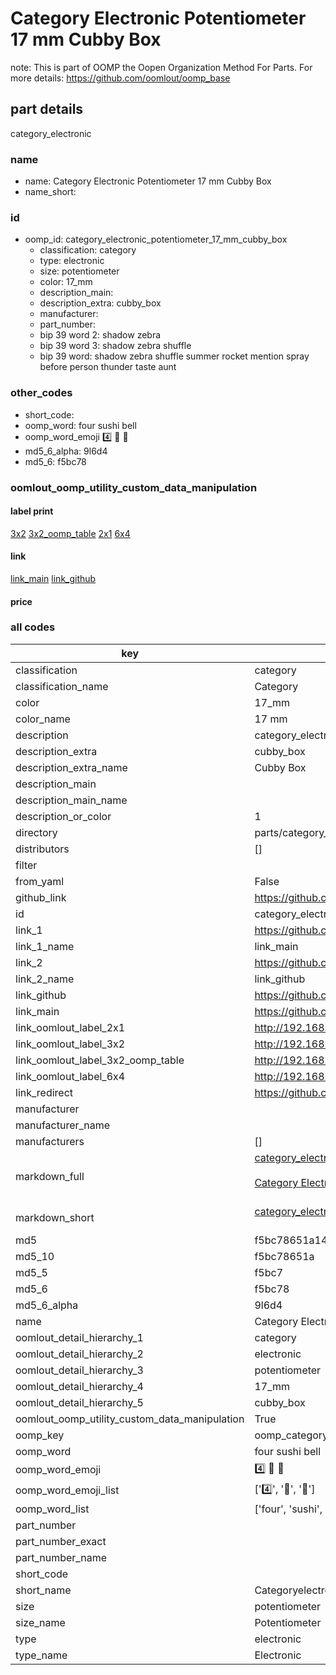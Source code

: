 # Category Electronic Potentiometer 17 mm Cubby Box  

note: This is part of OOMP the Oopen Organization Method For Parts. For more details: https://github.com/oomlout/oomp_base

##  part details
  



category_electronic



### name
* name: Category Electronic Potentiometer 17 mm Cubby Box
* name_short: 
### id
* oomp_id: category_electronic_potentiometer_17_mm_cubby_box
  * classification: category
  * type: electronic
  * size: potentiometer
  * color: 17_mm
  * description_main: 
  * description_extra: cubby_box
  * manufacturer: 
  * part_number: 
  * bip 39 word 2: shadow zebra
  * bip 39 word 3: shadow zebra shuffle
  * bip 39 word: shadow zebra shuffle summer rocket mention spray before person thunder taste aunt

### other_codes
* short_code: 
* oomp_word: four sushi bell
* oomp_word_emoji :four: :sushi: :bell:
* md5_6_alpha: 9l6d4
* md5_6: f5bc78






### oomlout_oomp_utility_custom_data_manipulation
#### label print
[3x2](http://192.168.1.245:1112/?label=oomp%209l6d4)
[3x2_oomp_table](http://192.168.1.108:1112/?label=oomp%209l6d4)
[2x1](http://192.168.1.242:1112/?label=oomp%209l6d4)
[6x4](http://192.168.1.55:1112/?label=oomp%209l6d4)    

#### link

[link_main](https://github.com/oomlout/oomlout_oomp_version_1_messy/tree/main/parts/category_electronic_potentiometer_17_mm_cubby_box) [link_github](https://github.com/oomlout/oomlout_oomp_version_1_messy/tree/main/parts/category_electronic_potentiometer_17_mm_cubby_box)                             

#### price







### all codes 
| key | value |  
| --- | --- |  
| classification | category |  
| classification_name | Category |  
| color | 17_mm |  
| color_name | 17 mm |  
| description | category_electronic |  
| description_extra | cubby_box |  
| description_extra_name | Cubby Box |  
| description_main |  |  
| description_main_name |  |  
| description_or_color | 1  |  
| directory | parts/category_electronic_potentiometer_17_mm_cubby_box |  
| distributors | [] |  
| filter |  |  
| from_yaml | False |  
| github_link | https://github.com/oomlout/oomlout_oomp_part_src/tree/main/parts/category_electronic_potentiometer_17_mm_cubby_box |  
| id | category_electronic_potentiometer_17_mm_cubby_box |  
| link_1 | https://github.com/oomlout/oomlout_oomp_version_1_messy/tree/main/parts/category_electronic_potentiometer_17_mm_cubby_box |  
| link_1_name | link_main |  
| link_2 | https://github.com/oomlout/oomlout_oomp_version_1_messy/tree/main/parts/category_electronic_potentiometer_17_mm_cubby_box |  
| link_2_name | link_github |  
| link_github | https://github.com/oomlout/oomlout_oomp_version_1_messy/tree/main/parts/category_electronic_potentiometer_17_mm_cubby_box |  
| link_main | https://github.com/oomlout/oomlout_oomp_version_1_messy/tree/main/parts/category_electronic_potentiometer_17_mm_cubby_box |  
| link_oomlout_label_2x1 | http://192.168.1.242:1112/?label=oomp%209l6d4 |  
| link_oomlout_label_3x2 | http://192.168.1.245:1112/?label=oomp%209l6d4 |  
| link_oomlout_label_3x2_oomp_table | http://192.168.1.108:1112/?label=oomp%209l6d4 |  
| link_oomlout_label_6x4 | http://192.168.1.55:1112/?label=oomp%209l6d4 |  
| link_redirect | https://github.com/oomlout/oomlout_oomp_version_1_messy/tree/main/parts/category_electronic_potentiometer_17_mm_cubby_box |  
| manufacturer |  |  
| manufacturer_name |  |  
| manufacturers | [] |  
| markdown_full | [category_electronic_potentiometer_17_mm_cubby_box](none)<br>[](none)<br>[Category Electronic Potentiometer 17 Mm Cubby Box](none)<br><br> |  
| markdown_short | [category_electronic_potentiometer_17_mm_cubby_box](none)<br><br> |  
| md5 | f5bc78651a143a5e2c5dbd938effe626 |  
| md5_10 | f5bc78651a |  
| md5_5 | f5bc7 |  
| md5_6 | f5bc78 |  
| md5_6_alpha | 9l6d4 |  
| name | Category Electronic Potentiometer 17 mm Cubby Box |  
| oomlout_detail_hierarchy_1 | category |  
| oomlout_detail_hierarchy_2 | electronic |  
| oomlout_detail_hierarchy_3 | potentiometer |  
| oomlout_detail_hierarchy_4 | 17_mm |  
| oomlout_detail_hierarchy_5 | cubby_box |  
| oomlout_oomp_utility_custom_data_manipulation | True |  
| oomp_key | oomp_category_electronic_potentiometer_17_mm_cubby_box |  
| oomp_word | four sushi bell |  
| oomp_word_emoji | :four: :sushi: :bell: |  
| oomp_word_emoji_list | [':four:', ':sushi:', ':bell:'] |  
| oomp_word_list | ['four', 'sushi', 'bell'] |  
| part_number |  |  
| part_number_exact |  |  
| part_number_name |  |  
| short_code |  |  
| short_name | Categoryelectronic |  
| size | potentiometer |  
| size_name | Potentiometer |  
| type | electronic |  
| type_name | Electronic |  
